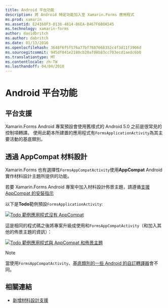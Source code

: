 ```yaml
---
title: Android 平台功能
description: 將 Android 特定功能加入至 Xamarin.Forms 應用程式
ms.prod: xamarin
ms.assetid: E24168F3-0138-4814-86EA-B467F6B8A545
ms.technology: xamarin-forms
author: davidbritch
ms.author: dabritch
ms.date: 01/13/2016
ms.openlocfilehash: 3648f6f5f576a77bf7887668352c4f3d11f3906d
ms.sourcegitcommit: 945df041e2180cb20af08b83cc703ecd1aedc6b0
ms.translationtype: MT
ms.contentlocale: zh-TW
ms.lasthandoff: 04/04/2018
---
```

# <a name="android-platform-features"></a>Android 平台功能

## <a name="platform-support"></a>平台支援

Xamarin.Forms Android 專案預設會使用舊樣式的 Android 5.0 之前是很常見的控制項轉譯。 使用此範本所建置的應用程式有`FormsApplicationActivity`為其主要活動的基底類別。

## <a name="material-design-via-appcompat"></a>透過 AppCompat 材料設計

Xamarin.Forms 也有選擇性`FormsAppCompatActivity`使用**AppCompat** Android 實作材料設計主題所提供的功能。

若要 Xamarin.Forms Android 專案中加入材料設計佈景主題，請遵循[支援 AppCompat 的安裝指示](appcompat.md)

以下是**Todo**範例預設`FormsApplicationActivity`:

[![](images/before-appcompat-sml.png "Todo 範例應用程式沒有 AppCompat")](images/before-appcompat.png#lightbox "沒有 AppCompat Todo 範例應用程式")

這是相同的程式碼之後將專案升級成使用和`FormsAppCompatActivity`（和加入其他的佈景主題的資訊）：

[![](images/post-appcompat-sml.png "Todo 範例應用程式與 AppCompat 和佈景主題")](images/post-appcompat.png#lightbox "Todo 範例應用程式與 AppCompat 和佈景主題")

> [!NOTE]
> 當使用`FormsAppCompatActivity`、[基底類別的一些 Android 的自訂轉譯器](~/xamarin-forms/app-fundamentals/custom-renderer/renderers.md)會不同。


## <a name="related-links"></a>相關連結

- [新增材料設計支援](appcompat.md)
